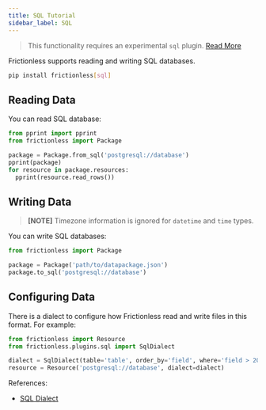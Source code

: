 ```yaml
---
title: SQL Tutorial
sidebar_label: SQL
---
```


> This functionality requires an experimental `sql` plugin. [Read More](../../references/plugins-reference.md)

Frictionless supports reading and writing SQL databases.

```bash title="CLI"
pip install frictionless[sql]
```

## Reading Data

You can read SQL database:

```python title="Python"
from pprint import pprint
from frictionless import Package

package = Package.from_sql('postgresql://database')
pprint(package)
for resource in package.resources:
  pprint(resource.read_rows())
```

## Writing Data

> **[NOTE]** Timezone information is ignored for `datetime` and `time` types.

You can write SQL databases:

```python
from frictionless import Package

package = Package('path/to/datapackage.json')
package.to_sql('postgresql://database')
```

## Configuring Data

There is a dialect to configure how Frictionless read and write files in this format. For example:

```python
from frictionless import Resource
from frictionless.plugins.sql import SqlDialect

dialect = SqlDialect(table='table', order_by='field', where='field > 20')
resource = Resource('postgresql://database', dialect=dialect)
```

References:
- [SQL Dialect](../../references/formats-reference.md#sql)

